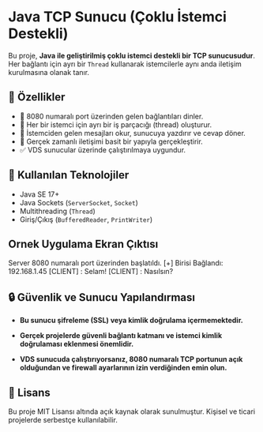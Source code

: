 # Java TCP Sunucu (Çoklu İstemci Destekli)

Bu proje, **Java ile geliştirilmiş çoklu istemci destekli bir TCP sunucusudur**. Her bağlantı için ayrı bir `Thread` kullanarak istemcilerle aynı anda iletişim kurulmasına olanak tanır.

## 🚀 Özellikler

- 📡 8080 numaralı port üzerinden gelen bağlantıları dinler.
- 👥 Her bir istemci için ayrı bir iş parçacığı (thread) oluşturur.
- 💬 İstemciden gelen mesajları okur, sunucuya yazdırır ve cevap döner.
- 🧵 Gerçek zamanlı iletişimi basit bir yapıyla gerçekleştirir.
- ✅ VDS sunucular üzerinde çalıştırılmaya uygundur.

## 🧰 Kullanılan Teknolojiler

- Java SE 17+
- Java Sockets (`ServerSocket`, `Socket`)
- Multithreading (`Thread`)
- Giriş/Çıkış (`BufferedReader`, `PrintWriter`)

## Ornek Uygulama Ekran Çıktısı

Server 8080 numaralı port üzerinden başlatıldı.
[+] Birisi Bağlandı: 192.168.1.45
[CLIENT] : Selam!
[CLIENT] : Nasılsın?


## 🔒 Güvenlik ve Sunucu Yapılandırması
- **Bu sunucu şifreleme (SSL) veya kimlik doğrulama içermemektedir.** 

- **Gerçek projelerde güvenli bağlantı katmanı ve istemci kimlik doğrulaması eklenmesi önemlidir.**

- **VDS sunucuda çalıştırıyorsanız, 8080 numaralı TCP portunun açık olduğundan ve firewall ayarlarının izin verdiğinden emin olun.**

## 🧾 Lisans
Bu proje MIT Lisansı altında açık kaynak olarak sunulmuştur. Kişisel ve ticari projelerde serbestçe kullanılabilir.
